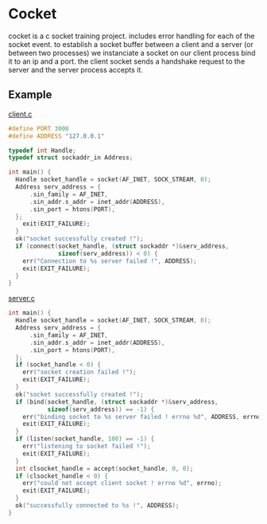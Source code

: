 # Cocket

cocket is a c socket training project.
includes error handling for each of the socket event.
to establish a socket buffer between a client and a server (or between two processes) we instanciate a socket on our client process bind it to an ip and a port.
the client socket sends a handshake request to the server and the server process accepts it.
## Example

[client.c](https://)
```c
#define PORT 3000
#define ADDRESS "127.0.0.1"

typedef int Handle;
typedef struct sockaddr_in Address;

int main() {
  Handle socket_handle = socket(AF_INET, SOCK_STREAM, 0);
  Address serv_address = {
      .sin_family = AF_INET,
      .sin_addr.s_addr = inet_addr(ADDRESS),
      .sin_port = htons(PORT),
  };
    exit(EXIT_FAILURE);
  }
  ok("socket successfully created !");
  if (connect(socket_handle, (struct sockaddr *)&serv_address,
              sizeof(serv_address)) < 0) {
    err("Connection to %s server failed !", ADDRESS);
    exit(EXIT_FAILURE);
  }
}
```
[server.c](https://)
```c
int main() {
  Handle socket_handle = socket(AF_INET, SOCK_STREAM, 0);
  Address serv_address = {
      .sin_family = AF_INET,
      .sin_addr.s_addr = inet_addr(ADDRESS),
      .sin_port = htons(PORT),
  };
  if (socket_handle < 0) {
    err("socket creation failed !");
    exit(EXIT_FAILURE);
  }
  ok("socket successfully created !");
  if (bind(socket_handle, (struct sockaddr *)&serv_address,
           sizeof(serv_address)) == -1) {
    err("binding socket to %s server failed ! errno %d", ADDRESS, errno);
    exit(EXIT_FAILURE);
  }
  if (listen(socket_handle, 100) == -1) {
    err("listening to socket failed !");
    exit(EXIT_FAILURE);
  }
  int clsocket_handle = accept(socket_handle, 0, 0);
  if (clsocket_handle < 0) {
    err("could not accept client socket ! errno %d", errno);
    exit(EXIT_FAILURE);
  }
  ok("successfully connected to %s !", ADDRESS);
}
```
